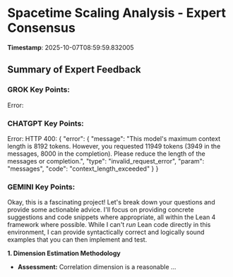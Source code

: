 # Spacetime Scaling Analysis - Expert Consensus

**Timestamp**: 2025-10-07T08:59:59.832005

## Summary of Expert Feedback

### GROK Key Points:

Error: 

### CHATGPT Key Points:

Error: HTTP 400: {
  "error": {
    "message": "This model's maximum context length is 8192 tokens. However, you requested 11949 tokens (3949 in the messages, 8000 in the completion). Please reduce the length of the messages or completion.",
    "type": "invalid_request_error",
    "param": "messages",
    "code": "context_length_exceeded"
  }
}

### GEMINI Key Points:

Okay, this is a fascinating project! Let's break down your questions and provide some actionable advice.  I'll focus on providing concrete suggestions and code snippets where appropriate, all within the Lean 4 framework where possible.  While I can't *run* Lean code directly in this environment, I can provide syntactically correct and logically sound examples that you can then implement and test.

**1. Dimension Estimation Methodology**

*   **Assessment:** Correlation dimension is a reasonable ...

